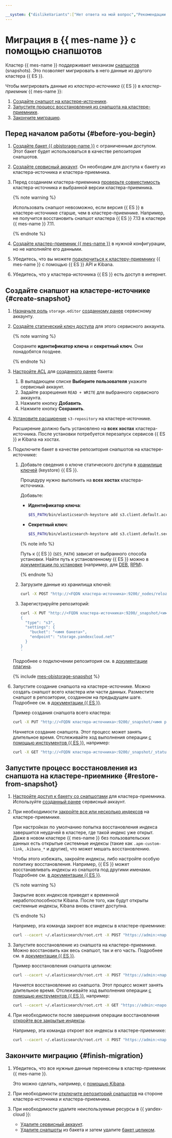 ```yaml
---

__system: {"dislikeVariants":["Нет ответа на мой вопрос","Рекомендации не помогли","Содержание не соответсвует заголовку","Другое"]}
---
```

# Миграция в {{ mes-name }} с помощью снапшотов

Кластер {{ mes-name }} поддерживает механизм [снапшотов](https://www.elastic.co/guide/en/elasticsearch/reference/current/snapshot-restore.html) (snapshots). Это позволяет мигрировать в него данные из другого кластера {{ ES }}.

Чтобы мигрировать данные из *кластера-источника* {{ ES }} в *кластер-приемник* {{ mes-name }}:
1. [Создайте снапшот на кластере-источнике](#create-snapshot).
1. [Запустите процесс восстановления из снапшота на кластере-приемнике](#restore-from-snapshot).
1. [Закончите миграцию](#finish-migration).


## Перед началом работы {#before-you-begin}

1. [Создайте бакет {{ objstorage-name }}](../../storage/operations/buckets/create.md) с ограниченным доступом. Этот бакет будет использоваться в качестве репозитория снапшотов.
1. [Создайте сервисный аккаунт](../../iam/operations/sa/create.md). Он необходим для доступа к бакету из кластера-источника и кластера-приемника.
1. Перед созданием кластера-приемника [проверьте совместимость](https://www.elastic.co/guide/en/elasticsearch/reference/current/snapshot-restore.html#snapshot-restore-version-compatibility) кластера-источника и выбранной версии кластера-приемника.

   {% note warning %}

   Использовать снапшот невозможно, если версия {{ ES }} в кластере-источнике старше, чем в кластере-приемнике. Например, не получится восстановить снапшот кластера {{ ES }} 7.13 в кластере {{ mes-name }} 7.11. 

   {% endnote %}

1. [Создайте кластер-приемник {{ mes-name }}](../operations/cluster-create.md) в нужной конфигурации, но не наполняйте его данными.
1. Убедитесь, что вы можете [подключиться к кластеру-приемнику](../operations/cluster-connect.md) {{ mes-name }} с помощью {{ ES }} API и Kibana.
1. Убедитесь, что у кластера-источника {{ ES }} есть доступ в интернет.

## Создайте снапшот на кластере-источнике {#create-snapshot}

1. [Назначьте роль](../../iam/operations/sa/assign-role-for-sa) `storage.editor` [созданному ранее](#before-you-begin) сервисному аккаунту.
1. [Создайте статический ключ доступа](../../iam/operations/sa/create-access-key.md) для этого сервисного аккаунта.
   
   {% note warning %}

   Сохраните **идентификатор ключа** и **секретный ключ**. Они понадобятся позднее. 

   {% endnote %}

1. [Настройте ACL](../../storage/operations/buckets/edit-acl.md) для [созданного ранее](#before-you-begin) бакета:
   1. В выпадающем списке **Выберите пользователя** укажите сервисный аккаунт.
   1. Задайте разрешения `READ + WRITE` для выбранного сервисного аккаунта.
   1. Нажмите кнопку **Добавить**.
   1. Нажмите кнопку **Сохранить**.
   
1. [Установите расширение](https://www.elastic.co/guide/en/elasticsearch/plugins/current/repository-s3.html) `s3-repository` на кластере-источнике.

   Расширение должно быть установлено на **всех хостах** кластера-источника. После установки потребуется перезапуск сервисов {{ ES }} и Kibana на хостах.

1. Подключите бакет в качестве репозитория снапшотов на кластере-источнике:
   1. Добавьте сведения о ключе статического доступа в [хранилище ключей](https://www.elastic.co/guide/en/elasticsearch/reference/current/elasticsearch-keystore.html) (keystore) {{ ES }}. 
      
      Процедуру нужно выполнить на **всех хостах** кластера-источника.

      Добавьте:
      * **Идентификатор ключа**:
    
        ```bash
        $ES_PATH/bin/elasticsearch-keystore add s3.client.default.access_key 
        ```
   
      * **Секретный ключ**:
    
        ```bash
        $ES_PATH/bin/elasticsearch-keystore add s3.client.default.secret_key 
        ```
      
      {% note info %}
   
      Путь к {{ ES }} (`$ES_PATH`) зависит от выбранного способа установки. Найти путь к установленному {{ ES }} можно в [документации по установке](https://www.elastic.co/guide/en/elasticsearch/reference/current/install-elasticsearch.html) (например, для [DEB](https://www.elastic.co/guide/en/elasticsearch/reference/current/deb.html#deb-layout), [RPM](https://www.elastic.co/guide/en/elasticsearch/reference/current/rpm.html#rpm-layout)).

      {% endnote %}

   1. Загрузите данные из хранилища ключей:
    
      ```bash
      curl -X POST "http://<FQDN кластера-источника>:9200/_nodes/reload_secure_settings" 
      ```

   1. Зарегистрируйте репозиторий:
    
      ```bash
      curl -X PUT "http://<FQDN кластера-источника>:9200/_snapshot/<имя репозитория>" -H 'Content-Type: application/json' -d '
      {
        "type": "s3",
        "settings": {
          "bucket": "<имя бакета>",
          "endpoint": "storage.yandexcloud.net"
        }
      }
      '
      ```
   
   Подробнее о подключении репозитория см. в [документации плагина](https://www.elastic.co/guide/en/elasticsearch/plugins/current/repository-s3.html).

   {% include [mes-objstorage-snapshot](../../_includes/mdb/mes/objstorage-snapshot.md) %}

1. Запустите создание снапшота на кластере-источнике. Можно создать снапшот всего кластера или части данных. Разместите снапшот в репозитории, созданном на предыдущем шаге. Подробнее см. в [документации {{ ES }}](https://www.elastic.co/guide/en/elasticsearch/reference/current/snapshots-take-snapshot.html).

   Пример создания снапшота всего кластера:

   ```bash
   curl -X PUT "http://<FQDN кластера-источника>:9200/_snapshot/<имя репозитория>/snapshot_1?wait_for_completion=true&pretty"
   ```
   
   Начнется создание снапшота. Этот процесс может занять длительное время. Отслеживайте ход выполнения операции [с помощью инструментов {{ ES }}](https://www.elastic.co/guide/en/elasticsearch/reference/current/snapshots-monitor-snapshot-restore.html), например: 

   ```bash
   curl -X GET "http://<FQDN кластера-источника>:9200/_snapshot/_status?pretty"
   ```


## Запустите процесс восстановления из снапшота на кластере-приемнике {#restore-from-snapshot}

1. [Настройте доступ к бакету со снапшотами](../operations/s3-access.md) для кластера-приемника. Используйте [созданный ранее](#before-you-begin) сервисный аккаунт.

1. При необходимости [закройте все или несколько индексов](https://www.elastic.co/guide/en/elasticsearch/reference/current/indices-close.html) на кластере-приемнике. 

   При настройках по умолчанию попытка восстановления индекса завершится неудачей в кластере, где такой индекс уже открыт. Даже в новом кластере {{ mes-name }} без пользовательских данных есть открытые системные индексы (такие как `.apm-custom-link`, `.kibana_*` и другие), что может мешать восстановлению.

   Чтобы этого избежать, закройте индексы, либо настройте особую политику восстановления. Например, {{ ES }} может восстанавливать индексы из снапшота под другими именами. Подробнее см. [в документации {{ ES }}](https://www.elastic.co/guide/en/elasticsearch/reference/current/snapshots-restore-snapshot.html).

   {% note warning %}
  
   Закрытие всех индексов приведет к временной неработоспособности Kibana. После того, как будут открыты системные индексы, Kibana вновь станет доступна.

   {% endnote %}

   Например, эта команда закроет все индексы в кластере-приемнике:

   ```bash
   curl --cacert ~/.elasticsearch/root.crt -X POST "https://admin:<пароль admin>@<FQDN кластера-приемника>:9200/_all/_close?pretty"
   ```

1. Запустите восстановление из снапшота на кластере-приемнике. Можно восстановить как весь снапшот, так и его часть. Подробнее см. в [документации {{ ES }}](https://www.elastic.co/guide/en/elasticsearch/reference/current/snapshots-restore-snapshot.html).

   Пример восстановления снапшота целиком:

   ```bash
   curl --cacert ~/.elasticsearch/root.crt -X POST "https://admin:<пароль admin>@<FQDN кластера-приемника>:9200/_snapshot/<имя репозитория>/snapshot_1/_restore"
   ```
   
   Начнется восстановление из снапшота. Этот процесс может занять длительное время. Отслеживайте ход выполнения операции [с помощью инструментов {{ ES }}](https://www.elastic.co/guide/en/elasticsearch/reference/current/snapshots-monitor-snapshot-restore.html), например: 

   ```bash
   curl --cacert ~/.elasticsearch/root.crt -X GET "https://admin:<пароль admin>@<FQDN кластера-приемника>:9200/_snapshot/_status?pretty"
   ```
   
1. При необходимости после завершения операции восстановления [откройте все закрытые индексы](https://www.elastic.co/guide/en/elasticsearch/reference/current/indices-open-close.html).

   Например, эта команда откроет все индексы в кластере-приемнике:

   ```bash
   curl --cacert ~/.elasticsearch/root.crt -X POST "https://admin:<пароль admin>@<FQDN кластера-приемника>:9200/_all/_open?pretty"
   ```

## Закончите миграцию {#finish-migration}

1. Убедитесь, что все нужные данные перенесены в кластер-приемник {{ mes-name }}.
   
   Это можно сделать, например, с [помощью Kibana](../operations/cluster-connect.md).

1. При необходимости [отключите репозиторий снапшотов](https://www.elastic.co/guide/en/elasticsearch/reference/current/delete-snapshot-repo-api.html) на стороне кластера-источника и кластера-приемника.
   
1. При необходимости удалите неиспользуемые ресурсы в {{ yandex-cloud }}:
   * [Удалите сервисный аккаунт](../../iam/operations/sa/delete.md).
   * [Удалите снапшоты](../../storage/operations/objects/delete.md) из бакета и затем удалите [бакет целиком](../../storage/operations/buckets/delete.md).